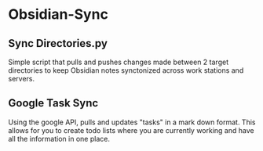 # Obsidian-Sync

## Sync Directories.py
Simple script that pulls and pushes changes made between 2 target directories to keep
Obsidian notes synctonized across work stations and servers.

## Google Task Sync
Using the google API, pulls and updates "tasks" in a mark down format. This allows for
you to create todo lists where you are currently working and have all the information in
one place.
